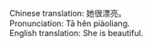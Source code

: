 Chinese translation: 她很漂亮。  
Pronunciation: Tā hěn piàoliang.  
English translation: She is beautiful.  